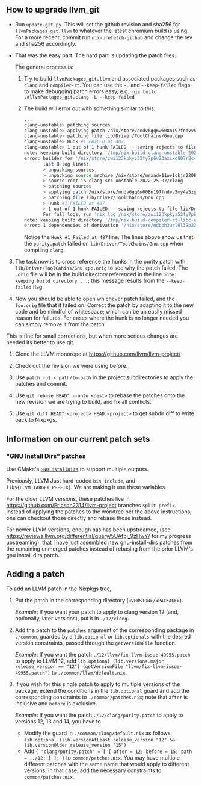 ## How to upgrade llvm_git

- Run `update-git.py`.
  This will set the github revision and sha256 for `llvmPackages_git.llvm` to whatever the latest chromium build is using.
  For a more recent, commit run `nix-prefetch-github` and change the rev and sha256 accordingly.

- That was the easy part.
  The hard part is updating the patch files.

  The general process is:

  1. Try to build `llvmPackages_git.llvm` and associated packages such as
     `clang` and `compiler-rt`. You can use the `-L` and `--keep-failed` flags to make
     debugging patch errors easy, e.g., `nix build .#llvmPackages_git.clang -L --keep-failed`

  2. The build will error out with something similar to this:
     ```sh
     ...
     clang-unstable> patching sources
     clang-unstable> applying patch /nix/store/nndv6gq6w608n197fndvv5my4a5zg2qi-purity.patch
     clang-unstable> patching file lib/Driver/ToolChains/Gnu.cpp
     clang-unstable> Hunk #1 FAILED at 487.
     clang-unstable> 1 out of 1 hunk FAILED -- saving rejects to file lib/Driver/ToolChains/Gnu.cpp.rej
     note: keeping build directory '/tmp/nix-build-clang-unstable-2022-25-07.drv-17'
     error: builder for '/nix/store/zwi123kpkyz52fy7p6v23azixd807r8c-clang-unstable-2022-25-07.drv' failed with exit code 1;
            last 8 log lines:
            > unpacking sources
            > unpacking source archive /nix/store/mrxadx11wv1ckjr2208qgxp472pmmg6g-clang-src-unstable-2022-25-07
            > source root is clang-src-unstable-2022-25-07/clang
            > patching sources
            > applying patch /nix/store/nndv6gq6w608n197fndvv5my4a5zg2qi-purity.patch
            > patching file lib/Driver/ToolChains/Gnu.cpp
            > Hunk #1 FAILED at 487.
            > 1 out of 1 hunk FAILED -- saving rejects to file lib/Driver/ToolChains/Gnu.cpp.rej
            For full logs, run 'nix log /nix/store/zwi123kpkyz52fy7p6v23azixd807r8c-clang-unstable-2022-25-07.drv'.
     note: keeping build directory '/tmp/nix-build-compiler-rt-libc-unstable-2022-25-07.drv-20'
     error: 1 dependencies of derivation '/nix/store/ndbbh3wrl0l39b22azf46f1n7zlqwmag-clang-wrapper-unstable-2022-25-07.drv' failed to build
     ```

     Notice the `Hunk #1 Failed at 487` line.
     The lines above show us that the `purity.patch` failed on `lib/Driver/ToolChains/Gnu.cpp` when compiling `clang`.

 3. The task now is to cross reference the hunks in the purity patch with
    `lib/Driver/ToolCahins/Gnu.cpp.orig` to see why the patch failed.
    The `.orig` file will be in the build directory referenced in the line `note: keeping build directory ...`;
    this message results from the `--keep-failed` flag.

 4. Now you should be able to open whichever patch failed, and the `foo.orig` file that it failed on.
    Correct the patch by adapting it to the new code and be mindful of whitespace;
    which can be an easily missed reason for failures.
    For cases where the hunk is no longer needed you can simply remove it from the patch.

 This is fine for small corrections, but when more serious changes are needed its better to use git.

 1. Clone the LLVM monorepo at https://github.com/llvm/llvm-project/

 2. Check out the revision we were using before.

 3. Use `patch -p1 < path/to-path` in the project subdirectories to apply the patches and commit.

 4. Use `git rebase HEAD^ --onto <dest>` to rebase the patches onto the new revision we are trying to build, and fix all conflicts.

 5. Use `git diff HEAD^:<project> HEAD:<project>` to get subdir diff to write back to Nixpkgs.

## Information on our current patch sets

### "GNU Install Dirs" patches

Use CMake's [`GNUInstallDirs`](https://cmake.org/cmake/help/latest/module/GNUInstallDirs.html) to support multiple outputs.

Previously, LLVM Just hard-coded `bin`, `include`, and `lib${LLVM_TARGET_PREFIX}`.
We are making it use these variables.

For the older LLVM versions, these patches live in https://github.com/Ericson2314/llvm-project branches `split-prefix`.
Instead of applying the patches to the worktree per the above instructions, one can checkout those directly and rebase those instead.

For newer LLVM versions, enough has has been upstreamed,
(see https://reviews.llvm.org/differential/query/5UAfpj_9zHwY/ for my progress upstreaming),
that I have just assembled new gnu-install-dirs patches from the remaining unmerged patches instead of rebasing from the prior LLVM's gnu install dirs patch.

## Adding a patch

To add an LLVM patch in the Nixpkgs tree,

1. Put the patch in the corresponding directory (`<VERSION>/<PACKAGE>`).

   _Example_: If you want your patch to apply to clang version 12 (and, optionally, later versions), put it in `./12/clang`.
2. Add the patch to the `patches` argument of the corresponding package in `./common`, guarded by a `lib.optional` or `lib.optionals` with the desired version constraints, passed through the `getVersionFile` function.

   _Example_: If you want the patch `./12/llvm/fix-llvm-issue-49955.patch` to apply to LLVM 12, add `lib.optional (lib.versions.major release_version == "12") (getVersionFile "llvm/fix-llvm-issue-49955.patch")` to `./common/llvm/default.nix`.
3. If you wish for this single patch to apply to multiple versions of the package, extend the conditions in the `lib.optional` guard and add the corresponding constraints to `./common/patches.nix`; note that `after` is inclusive and `before` is exclusive.

   _Example_:
   If you want the patch `./12/clang/purity.patch` to apply to versions 12, 13 and 14, you have to
   - Modify the guard in `./common/clang/default.nix` as follows: `lib.optional (lib.versionAtLeast release_version "12" && lib.versionOlder release_version "15")`
   - Add `{ "clang/purity.patch" = [ { after = 12; before = 15; path = ../12; } ]; }` to `common/patches.nix`.
   You may have multiple different patches with the same name that would apply to different versions; in that case, add the necessary constraints to `common/patches.nix`.

